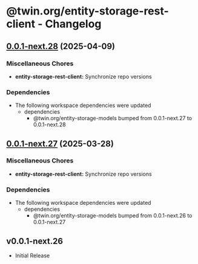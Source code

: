 # @twin.org/entity-storage-rest-client - Changelog

## [0.0.1-next.28](https://github.com/twinfoundation/entity-storage/compare/entity-storage-rest-client-v0.0.1-next.27...entity-storage-rest-client-v0.0.1-next.28) (2025-04-09)


### Miscellaneous Chores

* **entity-storage-rest-client:** Synchronize repo versions


### Dependencies

* The following workspace dependencies were updated
  * dependencies
    * @twin.org/entity-storage-models bumped from 0.0.1-next.27 to 0.0.1-next.28

## [0.0.1-next.27](https://github.com/twinfoundation/entity-storage/compare/entity-storage-rest-client-v0.0.1-next.26...entity-storage-rest-client-v0.0.1-next.27) (2025-03-28)


### Miscellaneous Chores

* **entity-storage-rest-client:** Synchronize repo versions


### Dependencies

* The following workspace dependencies were updated
  * dependencies
    * @twin.org/entity-storage-models bumped from 0.0.1-next.26 to 0.0.1-next.27

## v0.0.1-next.26

- Initial Release
